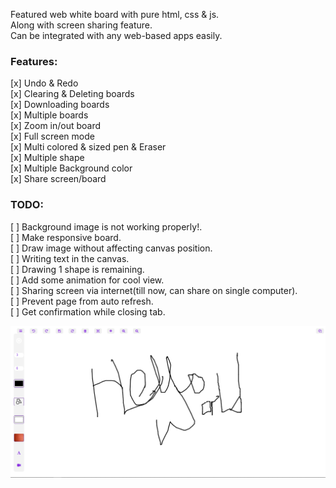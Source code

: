 Featured web white board with pure html, css & js.  
Along with screen sharing feature.  
Can be integrated with any web-based apps easily.  

<h3> Features: </h3>

[x] Undo & Redo  
[x] Clearing & Deleting boards  
[x] Downloading boards  
[x] Multiple boards  
[x] Zoom in/out board  
[x] Full screen mode  
[x] Multi colored & sized pen & Eraser  
[x] Multiple shape  
[x] Multiple Background color   
[x] Share screen/board   

<h3> TODO: </h3>

[ ] Background image is not working properly!.  
[ ] Make responsive board.  
[ ] Draw image without affecting canvas position.  
[ ] Writing text in the canvas.  
[ ] Drawing 1 shape is remaining.  
[ ] Add some animation for cool view.  
[ ] Sharing screen via internet(till now, can share on single computer).  
[ ] Prevent page from auto refresh.  
[ ] Get confirmation while closing tab. 

![Screenshot](web-whiteboard.png)  